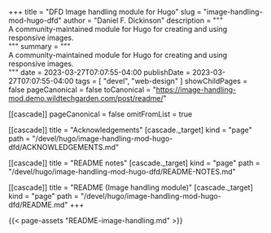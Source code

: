 +++
title = "DFD Image handling module for Hugo"
slug = "image-handling-mod-hugo-dfd"
author = "Daniel F. Dickinson"
description = """\
A community-maintained module for Hugo for creating and using responsive images.\
"""
summary = """\
A community-maintained module for Hugo for creating and using responsive images.\
"""
date = 2023-03-27T07:07:55-04:00
publishDate = 2023-03-27T07:07:55-04:00
tags = [
    "devel",
    "web-design"
]
showChildPages = false
pageCanonical = false
toCanonical = "https://image-handling-mod.demo.wildtechgarden.com/post/readme/"

[[cascade]]
pageCanonical = false
omitFromList = true

[[cascade]]
title = "Acknowledgements"
[cascade._target]
kind = "page"
path = "/devel/hugo/image-handling-mod-hugo-dfd/ACKNOWLEDGEMENTS.md"

[[cascade]]
title = "README notes"
[cascade._target]
kind = "page"
path = "/devel/hugo/image-handling-mod-hugo-dfd/README-NOTES.md"

[[cascade]]
title = "README (Image handling module)"
[cascade._target]
kind = "page"
path = "/devel/hugo/image-handling-mod-hugo-dfd/README.md"
+++

{{< page-assets "README-image-handling.md" >}}
